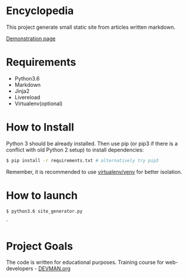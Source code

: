# Encyclopedia

This project generate small static site from articles written markdown.

[Demonstration page](https://dmitryvorono.github.io/19_site_generator/)

# Requirements

- Python3.6
- Markdown
- Jinja2
- Livereload
- Virtualenv(optional)

# How to Install

Python 3 should be already installed. Then use pip (or pip3 if there is a conflict with old Python 2 setup) to install dependencies:

```bash
$ pip install -r requirements.txt # alternatively try pip3
```
Remember, it is recommended to use [virtualenv/venv](https://devman.org/encyclopedia/pip/pip_virtualenv/) for better isolation.

# How to launch

```bash
$ python3.6 site_generator.py
```
`
# Project Goals

The code is written for educational purposes. Training course for web-developers - [DEVMAN.org](https://devman.org)
